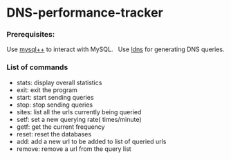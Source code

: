 # DNS-performance-tracker


### Prerequisites:

Use [mysql++](http://tangentsoft.net/mysql++/) to interact with MySQL.
 
Use [ldns](http://www.nlnetlabs.nl/projects/ldns/) for generating DNS queries.

### List of commands

* stats:  display overall statistics
* exit:   exit the program
* start:  start sending queries
* stop:   stop sending queries
* sites:  list all the urls currently being queried
* setf:   set a new querying rate( times/minute)
* getf:   get the current frequency
* reset:  reset the databases
* add:    add a new url to be added to list of queried urls
* remove: remove a url from the query list